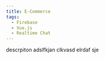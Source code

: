 ```yaml
---
title: E-Commerce
tags:
  - Firebase
  - Vue.js
  - Realtime Chat
---
```


descrpiton adslfkjan clkvasd elrdaf sje